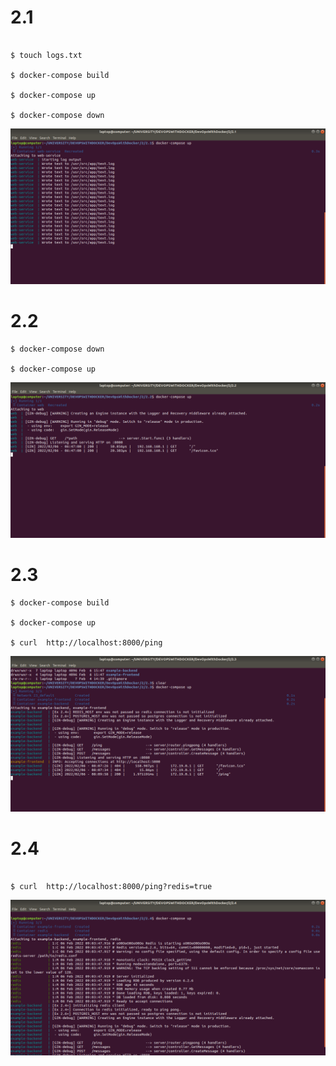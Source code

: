 # 2.1

```

$ touch logs.txt

$ docker-compose build

$ docker-compose up

$ docker-compose down

```
![alt text](https://github.com/jylhakos/DevOpsWithDocker/blob/main/2/2.1.png?raw=true)

# 2.2

```
$ docker-compose down

$ docker-compose up

```
![alt text](https://github.com/jylhakos/DevOpsWithDocker/blob/main/2/2.2.png?raw=true)

# 2.3

```
$ docker-compose build

$ docker-compose up

$ curl  http://localhost:8000/ping

```

![alt text](https://github.com/jylhakos/DevOpsWithDocker/blob/main/2/2.3.png?raw=true)

# 2.4

```

$ curl  http://localhost:8000/ping?redis=true

```

![alt text](https://github.com/jylhakos/DevOpsWithDocker/blob/main/2/2.4.png?raw=true)
